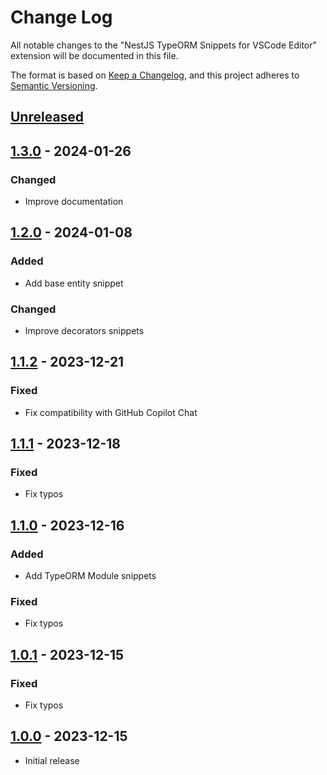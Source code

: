 # Change Log

All notable changes to the "NestJS TypeORM Snippets for VSCode Editor" extension will be documented in this file.

The format is based on [Keep a Changelog](https://keepachangelog.com/en/1.0.0/),
and this project adheres to [Semantic Versioning](https://semver.org/spec/v2.0.0.html).

## [Unreleased]

## [1.3.0] - 2024-01-26

### Changed

- Improve documentation

## [1.2.0] - 2024-01-08

### Added

- Add base entity snippet

### Changed

- Improve decorators snippets

## [1.1.2] - 2023-12-21

### Fixed

- Fix compatibility with GitHub Copilot Chat

## [1.1.1] - 2023-12-18

### Fixed

- Fix typos

## [1.1.0] - 2023-12-16

### Added

- Add TypeORM Module snippets

### Fixed

- Fix typos

## [1.0.1] - 2023-12-15

### Fixed

- Fix typos

## [1.0.0] - 2023-12-15

- Initial release

[unreleased]: https://github.com/ManuelGil/vscode-nestjs-typeorm-snippets/compare/v1.3.0...HEAD
[1.3.0]: https://github.com/ManuelGil/vscode-nestjs-typeorm-snippets/compare/v1.2.0...v1.3.0
[1.2.0]: https://github.com/ManuelGil/vscode-nestjs-typeorm-snippets/compare/v1.1.2...v1.2.0
[1.1.2]: https://github.com/ManuelGil/vscode-nestjs-typeorm-snippets/compare/v1.1.1...v1.1.2
[1.1.1]: https://github.com/ManuelGil/vscode-nestjs-typeorm-snippets/compare/v1.1.0...v1.1.1
[1.1.0]: https://github.com/ManuelGil/vscode-nestjs-typeorm-snippets/compare/v1.0.1...v1.1.0
[1.0.1]: https://github.com/ManuelGil/vscode-nestjs-typeorm-snippets/compare/v1.0.0...v1.0.1
[1.0.0]: https://github.com/ManuelGil/vscode-nestjs-typeorm-snippets/releases/tag/v1.0.0

